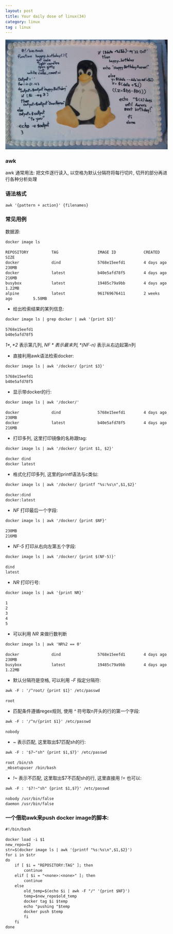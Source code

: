 ```yaml
---
layout: post
title: Your daily dose of linux(34)
category: linux
tag : linux
---
```

<img src="/img/in-post/linux.jpg">

### awk

awk 通常用法: 把文件逐行读入, 以空格为默认分隔符将每行切片, 切开的部分再进行各种分析处理 

### 语法格式 

```
awk '{pattern + action}' {filenames}
```

### 常见用例

数据源: 

```
docker image ls 

REPOSITORY          TAG                 IMAGE ID            CREATED             SIZE
docker              dind                5768e15eefd1        4 days ago          230MB
docker              latest              b40e5afd78f5        4 days ago          216MB
busybox             latest              19485c79a9bb        4 days ago          1.22MB
alpine              latest              961769676411        2 weeks ago         5.58MB
```

* 给出检索结果的某列信息: 

```
docker image ls | grep docker | awk '{print $3}'

5768e15eefd1
b40e5afd78f5
```

*$1*, *$2* 表示第几列, *$NF* 表示最末列, *$(NF-n)* 表示从右边起第n列

* 直接利用awk语法检索docker: 

```
docker image ls | awk '/docker/ {print $3}'

5768e15eefd1
b40e5afd78f5
```

* 显示带docker的行:  

```
docker image ls | awk '/docker/'

docker              dind                5768e15eefd1        4 days ago          230MB
docker              latest              b40e5afd78f5        4 days ago          216MB

```

* 打印多列, 这里打印镜像的名称跟tag: 

```
docker image ls | awk '/docker/ {print $1, $2}'

docker dind
docker latest
```

* 格式化打印多列, 这里的printf语法与c类似: 

```
docker image ls | awk '/docker/ {printf "%s:%s\n",$1,$2}'

docker:dind
docker:latest
```

* *NF* 打印最后一个字段:

```
docker image ls | awk '/docker/ {print $NF}'

230MB
216MB
```

* *NF-5* 打印从右向左第五个字段:

```
docker image ls | awk '/docker/ {print $(NF-5)}'

dind
latest
```

* *NR* 打印行号:

```
docker image ls | awk '{print NR}'

1
2
3
4
5
```

* 可以利用 *NR* 来做行数判断 

```
docker image ls | awk 'NR%2 == 0' 

docker              dind                5768e15eefd1        4 days ago          230MB
busybox             latest              19485c79a9bb        4 days ago          1.22MB
```

* 默认分隔符是空格, 可以利用 *-F* 指定分隔符: 

```
awk -F : '/^root/ {print $1}' /etc/passwd

root
```

* 匹配条件遵循regex规则, 使用 *^* 符号取n开头的行的第一个字段:

```
awk -F : '/^n/{print $1}' /etc/passwd

nobody
```

* *~* 表示匹配, 这里取出$7匹配sh的行:

```
awk -F : '$7~"sh" {print $1,$7}' /etc/passwd 

root /bin/sh
_mbsetupuser /bin/bash
```

* *!~* 表示不匹配, 这里取出$7不匹配sh的行, 这里直接用 *!=* 也可以:

```
awk -F : '$7!~"sh" {print $1,$7}' /etc/passwd 

nobody /usr/bin/false
daemon /usr/bin/false
```



### 一个借助awk来push docker image的脚本: 

```
#!/bin/bash

docker load -i $1
new_repo=$2
str=$(docker image ls | awk '{printf "%s:%s\n",$1,$2}')
for i in $str
do
    if [ $i = "REPOSITORY:TAG" ]; then
        continue
    elif [ $i = "<none>:<none>" ]; then
        continue
    else
        old_temp=$(echo $i | awk -F "/" '{print $NF}')
        temp=$new_repo$old_temp
        docker tag $i $temp
        echo "pushing "$temp
        docker push $temp
        fi  
    fi  
done
```